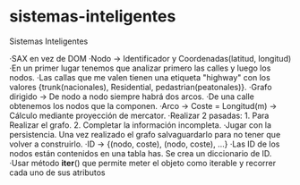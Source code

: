 # sistemas-inteligentes
Sistemas Inteligentes

·SAX en vez de DOM
·Nodo -> Identificador y Coordenadas(latitud, longitud)
·En un primer lugar tenemos que analizar primero las calles y luego los nodos.
·Las callas que me valen tienen una etiqueta "highway" con los valores {trunk(nacionales),                             Residential, pedastrian(peatonales)}.
·Grafo dirigido -> De nodo a nodo siempre habrá dos arcos.
·De una calle obtenemos los nodos que la componen.
·Arco -> Coste = Longitud(m) -> Cálculo mediante proyección de mercator.
·Realizar 2 pasadas:
    1. Para Realizar el grafo.
    2. Completar la información incompleta.
·Jugar con la persistencia. Una vez realizado el grafo salvaguardarlo para no tener que volver a construirlo.
·ID -> {(nodo, coste), (nodo, coste), ...}
·Las ID de los nodos están contenidos en una tabla has. Se crea un diccionario de ID.
·Usar método __iter__() que permite meter el objeto como iterable y recorrer cada uno de sus atributos
